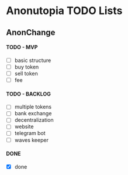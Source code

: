 # Anonutopia TODO Lists

## AnonChange

#### TODO - MVP

- [ ] basic structure
- [ ] buy token
- [ ] sell token
- [ ] fee

#### TODO - BACKLOG

- [ ] multiple tokens
- [ ] bank exchange
- [ ] decentralization
- [ ] website
- [ ] telegram bot
- [ ] waves keeper

#### DONE

- [x] done
